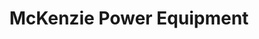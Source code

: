 ---
title: "McKenzie Power Equipment"
url: /springfield/mckenzie-power-equipment/
shop: Eisenwaren
---